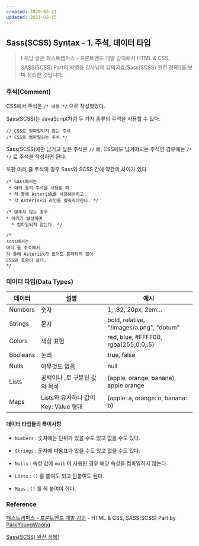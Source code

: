 ```yaml
---
created: 2020-03-21
updated: 2021-02-15
---
```


## Sass(SCSS) Syntax - 1. 주석, 데이터 타입

> ❗️ 해당 글은 패스트캠퍼스 - 프론트엔드 개발 강의에서 HTML & CSS, SASS(SCSS) Part의 박영웅 강사님의 강의자료(Sass(SCSS) 완전 정복!)를 보며 정리한 것입니다.

### 주석(Comment)

CSS에서 주석은 `/* 내용 */` 으로 작성했었다.

Sass(SCSS)는 JavaScript처럼 두 가지 종류의 주석을 사용할 수 있다.

```
// CSS로 컴파일되지 않는 주석
/* CSS로 컴파일되는 주석 */
```

Sass(SCSS)에만 남기고 싶은 주석은 `//` 로, CSS에도 남겨야되는 주석인 경우에는 `/* */` 로 주석을 작성하면 된다.

또한 여러 줄 주석의 경우 Sass와 SCSS 간에 약간의 차이가 있다.

```
/* Sass에서는
 * 여러 줄의 주석을 사용할 때
 * 각 줄에 Asterisk를 사용해야하고,
 * 각 Asterisk의 라인을 맞춰줘야한다. */

/* 맞추지 않는 경우
* 에러가 발생하며
  * 컴파일되지 않는다. */
```

```
/*
scss에서는
여러 줄 주석에서
각 줄에 Asterisk가 없어도 문제되지 않아
CSS와 호환이 쉽다.
*/
```

### 데이터 타입(Data Types)

| 데이터   | 설명                                  | 예시                                     |
| -------- | ------------------------------------- | ---------------------------------------- |
| Numbers  | 숫자                                  | 1, .82, 20px, 2em…                       |
| Strings  | 문자                                  | bold, relative, "/images/a.png", "dotum" |
| Colors   | 색상 표현                             | red, blue, #FFFF00, rgba(255,0,0,.5)     |
| Booleans | 논리                                  | true, false                              |
| Nulls    | 아무것도 없음                         | null                                     |
| Lists    | 공백이나 ,로 구분된 값의 목록         | (apple, orange, banana), apple orange    |
| Maps     | Lists와 유사하나 값이 Key: Value 형태 | (apple: a, orange: o, banana: b)         |

#### 데이터 타입들의 특이사항

- `Numbers` : 숫자에는 단위가 있을 수도 있고 없을 수도 있다.

- `Strings` : 문자에 따옴표가 있을 수도 있고 없을 수도 있다.

- `Nulls` : 속성 값에 `null` 이 사용된 경우 해당 속성을 컴파일하지 않는다.

- `Lists` : `()` 를 붙여도 되고 안붙여도 된다.

- `Maps` : `()` 를 꼭 붙여야 한다.

### Reference

[패스트캠퍼스 - 프론트엔드 개발 강의](https://www.fastcampus.co.kr/dev_online_react/) - HTML & CSS, SASS(SCSS) Part by [ParkYoungWoong](https://github.com/ParkYoungWoong)

[Sass(SCSS) 완전 정복!](https://heropy.blog/2018/01/31/sass/)
